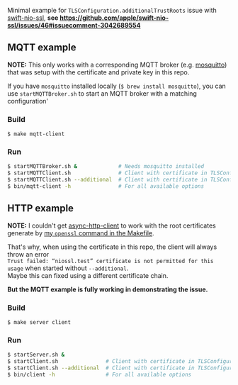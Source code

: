 Minimal example for `TLSConfiguration.additionalTrustRoots` issue with [swift-nio-ssl](https://github.com/apple/swift-nio-ssl), **see https://github.com/apple/swift-nio-ssl/issues/46#issuecomment-3042689554**

## MQTT example
**NOTE:** This only works with a corresponding MQTT broker (e.g. [mosquitto](https://github.com/eclipse-mosquitto/mosquitto)) that was setup with the certificate and private key in this repo.

If you have `mosquitto` installed locally (`$ brew install mosquitto`), you can use `startMQTTBroker.sh` to start an MQTT broker with a matching configuration'

### Build
`$ make mqtt-client`

### Run
``` sh
$ startMQTTBroker.sh &             # Needs mosquitto installed
$ startMQTTClient.sh               # Client with certificate in TLSConfiguration.trustRoots
$ startMQTTClient.sh --additional  # Client with certificate in TLSConfiguration.additionalTrustRoots
$ bin/mqtt-client -h               # For all available options
```

## HTTP example
**NOTE:** I couldn't get [async-http-client](https://github.com/swift-server/async-http-client) to work with the root certificates generate by [my `openssl` command in the Makefile](Makefile#L28-L32).

That's why, when using the certificate in this repo, the client will always throw an error  
`Trust failed: “niossl.test” certificate is not permitted for this usage` when started without `--additional`.  
Maybe this can fixed using a different certificate chain.

**But the MQTT example is fully working in demonstrating the issue.**

### Build
`$ make server client`

### Run
``` sh
$ startServer.sh &
$ startClient.sh               # Client with certificate in TLSConfiguration.trustRoots
$ startClient.sh --additional  # Client with certificate in TLSConfiguration.additionalTrustRoots
$ bin/client -h                # For all available options
```
